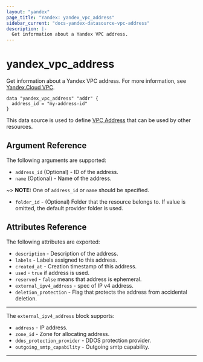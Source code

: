 ```yaml
---
layout: "yandex"
page_title: "Yandex: yandex_vpc_address"
sidebar_current: "docs-yandex-datasource-vpc-address"
description: |-
  Get information about a Yandex VPC address.
---
```


# yandex\_vpc\_address

Get information about a Yandex VPC address. For more information, see
[Yandex.Cloud VPC]( https://cloud.yandex.com/docs/vpc/concepts/address).

```hcl
data "yandex_vpc_address" "addr" {
  address_id = "my-address-id"
}
```

This data source is used to define [VPC Address] that can be used by other resources.

## Argument Reference

The following arguments are supported:

* `address_id` (Optional) - ID of the address.
* `name` (Optional) - Name of the address.

~> **NOTE:** One of `address_id` or `name` should be specified.

* `folder_id` - (Optional) Folder that the resource belongs to. If value is omitted, the default provider folder is used.

## Attributes Reference

The following attributes are exported:

* `description` - Description of the address.
* `labels` - Labels assigned to this address.
* `created_at` - Creation timestamp of this address.
* `used` - `true` if address is used.
* `reserved` - `false` means that address is ephemeral.
* `external_ipv4_address` - spec of IP v4 address.
* `deletion_protection` - Flag that protects the address from accidental deletion.

---

The `external_ipv4_address` block supports:

* `address` - IP address.
* `zone_id` - Zone for allocating address.
* `ddos_protection_provider` - DDOS protection provider.
* `outgoing_smtp_capability` - Outgoing smtp capability.

---

[VPC Address]: https://cloud.yandex.com/docs/vpc/concepts/address
